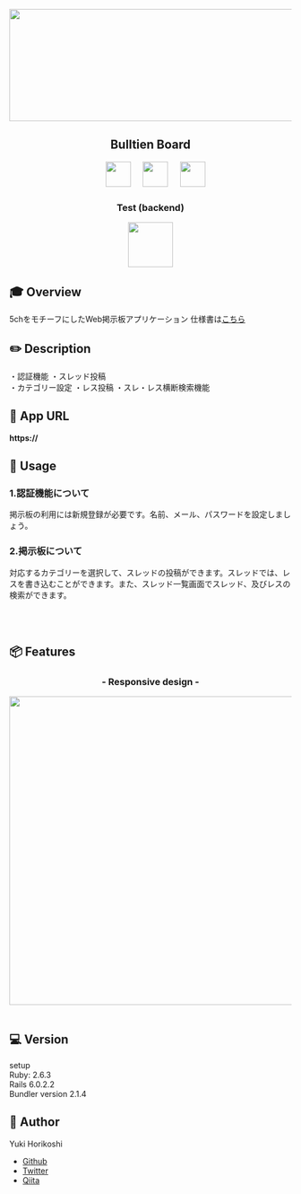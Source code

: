 
<p align="center">
<img src="https://user-images.githubusercontent.com/59280290/84106862-35d13080-aa57-11ea-9a97-ee507bf2673e.gif" height="200px;" width="700px;" >
</p>

<h2 align="center">Bulltien Board</h2>

<p align="center">
<a>　</a>
  <a href="https://rubyonrails.org/"><img src="https://user-images.githubusercontent.com/59280290/80292396-7a4b8a00-8791-11ea-8d8a-effea8a1f485.png" height="45px;" /></a>
<a>　</a>
  <a href="https://brand.heroku.com/"><img src="https://user-images.githubusercontent.com/59280290/84106104-38cb2180-aa55-11ea-8baa-5348e8177b16.png" height="45px;" /></a>
<a>　</a>
  <a href="https://www.postgresql.org/"><img src="https://user-images.githubusercontent.com/59280290/84106051-0de0cd80-aa55-11ea-8085-76fa972f0753.png" height="45px;" /></a>

<h3 align="center">Test (backend)</h3>
<p align="center">
    <a href="https://github.com/rspec/rspec-rails"><img src="https://user-images.githubusercontent.com/59280290/80302256-e22ac080-87e3-11ea-9355-1d703e345f02.png" height="80px;" /></a></p>

## :mortar_board: Overview
5chをモチーフにしたWeb掲示板アプリケーション
仕様書は[こちら]()

## :pencil2: Description
・認証機能 
・スレッド投稿  
・カテゴリー設定
・レス投稿
・スレ・レス横断検索機能 

## :pencil: App URL

**https://** 
<br>

## 💬 Usage

### 1.認証機能について
掲示板の利用には新規登録が必要です。名前、メール、パスワードを設定しましょう。

### 2.掲示板について
対応するカテゴリーを選択して、スレッドの投稿ができます。スレッドでは、レスを書き込むことができます。また、スレッド一覧画面でスレッド、及びレスの検索ができます。

 <br><br>

## 📦 Features

<h3 align="center">- Responsive design -</h3>

<p align="center">
<img src ="https://user-images.githubusercontent.com/59280290/84106641-ab88cc80-aa56-11ea-9764-00fc97ec6b00.png" height="550px">
<br> <br>

## :computer: Version
setup  
Ruby: 2.6.3  
Rails 6.0.2.2  
Bundler version 2.1.4 

## 👀 Author

Yuki Horikoshi
- [Github](https://github.com/yuki-snow1823)
- [Twitter](https://twitter.com/yuki82511988)
- [Qiita](https://qiita.com/yuki_snow1823/items/fa70ce035962ed5bd34d)
